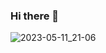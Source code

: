 ### Hi there 👋

![2023-05-11_21-06](https://github.com/paganini-999/paganini-999/assets/133258529/1e0d6cfa-aaf8-4957-9854-c3ca94efdc4d)

